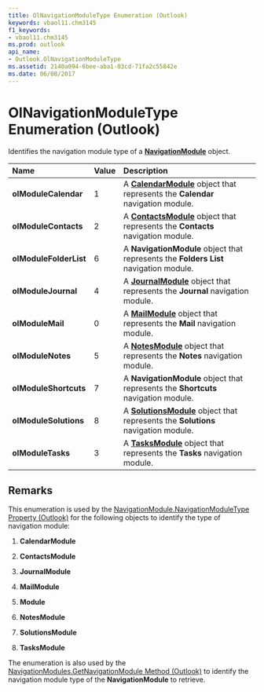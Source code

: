 ```yaml
---
title: OlNavigationModuleType Enumeration (Outlook)
keywords: vbaol11.chm3145
f1_keywords:
- vbaol11.chm3145
ms.prod: outlook
api_name:
- Outlook.OlNavigationModuleType
ms.assetid: 2140a094-6bee-aba1-03cd-71fa2c55842e
ms.date: 06/08/2017
---
```



# OlNavigationModuleType Enumeration (Outlook)

Identifies the navigation module type of a **[NavigationModule](navigationmodule-object-outlook.md)** object.



|**Name**|**Value**|**Description**|
|:-----|:-----|:-----|
| **olModuleCalendar**|1|A **[CalendarModule](calendarmodule-object-outlook.md)** object that represents the **Calendar** navigation module.|
| **olModuleContacts**|2|A **[ContactsModule](contactsmodule-object-outlook.md)** object that represents the **Contacts** navigation module.|
| **olModuleFolderList**|6|A **NavigationModule** object that represents the **Folders List** navigation module.|
| **olModuleJournal**|4|A **[JournalModule](journalmodule-object-outlook.md)** object that represents the **Journal** navigation module.|
| **olModuleMail**|0|A **[MailModule](mailmodule-object-outlook.md)** object that represents the **Mail** navigation module.|
| **olModuleNotes**|5|A **[NotesModule](notesmodule-object-outlook.md)** object that represents the **Notes** navigation module.|
| **olModuleShortcuts**|7|A **NavigationModule** object that represents the **Shortcuts** navigation module.|
| **olModuleSolutions**|8|A **[SolutionsModule](solutionsmodule-object-outlook.md)** object that represents the **Solutions** navigation module.|
| **olModuleTasks**|3|A **[TasksModule](tasksmodule-object-outlook.md)** object that represents the **Tasks** navigation module.|

## Remarks

This enumeration is used by the [NavigationModule.NavigationModuleType Property (Outlook)](navigationmodule-navigationmoduletype-property-outlook.md) for the following objects to identify the type of navigation module:


1. **CalendarModule**
    
2. **ContactsModule**
    
3. **JournalModule**
    
4. **MailModule**
    
5. **Module**
    
6. **NotesModule**
    
7. **SolutionsModule**
    
8. **TasksModule**
    
The enumeration is also used by the [NavigationModules.GetNavigationModule Method (Outlook)](navigationmodules-getnavigationmodule-method-outlook.md) to identify the navigation module type of the **NavigationModule** to retrieve.


